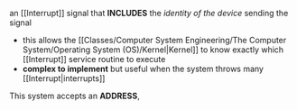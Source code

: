 an [[Interrupt]] signal that **INCLUDES** the *identity of the device* sending the signal
- this allows the [[Classes/Computer System Engineering/The Computer System/Operating System (OS)/Kernel|Kernel]] to know exactly which [[Interrupt]] service routine to execute
- **complex to implement** but useful when the system throws many [[Interrupt|interrupts]] 

This system accepts an **ADDRESS**, 